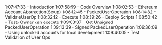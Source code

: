 1:07:47:33 - Introduction
1:07:58:59 - Code Overview
1:08:02:53 - Ethereum Account Abstraction(Setup)
1:08:12:45 - PackedUserOperation
1:08:14:32 - ValidateUserOp
1:08:32:12 - Execute
1:08:39:26 - Deploy Scripts
1:08:50:42 - Tests Owner can execute
1:09:03:37 - Get Unsigned PackedUserOperation
1:09:13:39 - SIgned PackedUserOperation
1:09:36:09 - Using unlocked accounts for local development
1:09:40:05 - Test Validation of User Ops